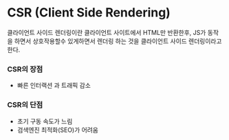 # CSR (Client Side Rendering)

  클라이언트 사이드 렌더링이란 클라이언트 사이트에서 HTML만 반환한후, JS가 동작을 하면서 상호작용할수 있게하면서 렌더링 하는 것을 클라이언트 사이드 렌더링이라고 한다.

### CSR의 장점
  - 빠른 인터랙션 과 트래픽 감소

### CSR의 단점
  - 초기 구동 속도가 느림
  - 검색엔진 최적화(SEO)가 어려움